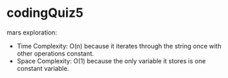 # codingQuiz5
mars exploration:
- Time Complexity: O(n) because it iterates through the string once with other operations constant.
- Space Complexity: O(1) because the only variable it stores is one constant variable. 
